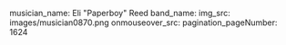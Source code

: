 musician_name: Eli &quot;Paperboy&quot; Reed
band_name: 
img_src: images/musician0870.png
onmouseover_src: 
pagination_pageNumber: 1624